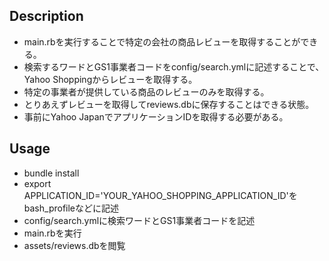 ## Description
* main.rbを実行することで特定の会社の商品レビューを取得することができる。  
* 検索するワードとGS1事業者コードをconfig/search.ymlに記述することで、
Yahoo Shoppingからレビューを取得する。  
* 特定の事業者が提供している商品のレビューのみを取得する。  
* とりあえずレビューを取得してreviews.dbに保存することはできる状態。
* 事前にYahoo JapanでアプリケーションIDを取得する必要がある。  

## Usage
* bundle install
* export APPLICATION_ID='YOUR_YAHOO_SHOPPING_APPLICATION_ID'をbash_profileなどに記述
* config/search.ymlに検索ワードとGS1事業者コードを記述
* main.rbを実行
* assets/reviews.dbを閲覧
